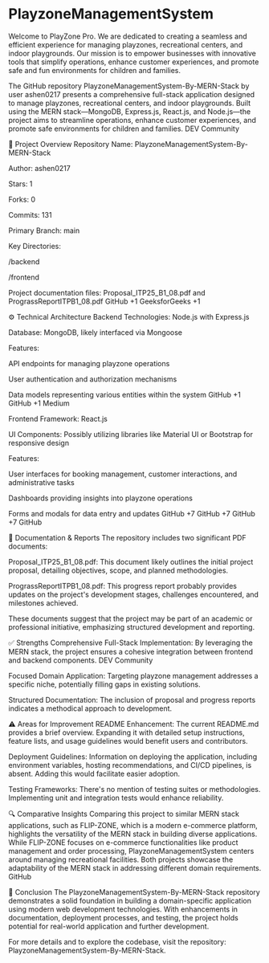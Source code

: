 # PlayzoneManagementSystem
Welcome to PlayZone Pro. We are dedicated to creating a seamless and efficient experience for managing playzones, recreational centers, and indoor playgrounds. Our mission is to empower businesses with innovative tools that simplify operations, enhance customer experiences, and promote safe and fun environments for children and families.

The GitHub repository PlayzoneManagementSystem-By-MERN-Stack by user ashen0217 presents a comprehensive full-stack application designed to manage playzones, recreational centers, and indoor playgrounds. Built using the MERN stack—MongoDB, Express.js, React.js, and Node.js—the project aims to streamline operations, enhance customer experiences, and promote safe environments for children and families.
DEV Community

🧩 Project Overview
Repository Name: PlayzoneManagementSystem-By-MERN-Stack

Author: ashen0217

Stars: 1

Forks: 0

Commits: 131

Primary Branch: main

Key Directories:

/backend

/frontend

Project documentation files: Proposal_ITP25_B1_08.pdf and PrograssReportITPB1_08.pdf
GitHub
+1
GeeksforGeeks
+1

⚙️ Technical Architecture
Backend
Technologies: Node.js with Express.js

Database: MongoDB, likely interfaced via Mongoose

Features:

API endpoints for managing playzone operations

User authentication and authorization mechanisms

Data models representing various entities within the system
GitHub
+1
GitHub
+1
Medium

Frontend
Framework: React.js

UI Components: Possibly utilizing libraries like Material UI or Bootstrap for responsive design

Features:

User interfaces for booking management, customer interactions, and administrative tasks

Dashboards providing insights into playzone operations

Forms and modals for data entry and updates
GitHub
+7
GitHub
+7
GitHub
+7
GitHub

📄 Documentation & Reports
The repository includes two significant PDF documents:

Proposal_ITP25_B1_08.pdf: This document likely outlines the initial project proposal, detailing objectives, scope, and planned methodologies.

PrograssReportITPB1_08.pdf: This progress report probably provides updates on the project's development stages, challenges encountered, and milestones achieved.

These documents suggest that the project may be part of an academic or professional initiative, emphasizing structured development and reporting.

✅ Strengths
Comprehensive Full-Stack Implementation: By leveraging the MERN stack, the project ensures a cohesive integration between frontend and backend components.
DEV Community

Focused Domain Application: Targeting playzone management addresses a specific niche, potentially filling gaps in existing solutions.

Structured Documentation: The inclusion of proposal and progress reports indicates a methodical approach to development.

⚠️ Areas for Improvement
README Enhancement: The current README.md provides a brief overview. Expanding it with detailed setup instructions, feature lists, and usage guidelines would benefit users and contributors.

Deployment Guidelines: Information on deploying the application, including environment variables, hosting recommendations, and CI/CD pipelines, is absent. Adding this would facilitate easier adoption.

Testing Frameworks: There's no mention of testing suites or methodologies. Implementing unit and integration tests would enhance reliability.

🔍 Comparative Insights
Comparing this project to similar MERN stack applications, such as FLIP-ZONE, which is a modern e-commerce platform, highlights the versatility of the MERN stack in building diverse applications. While FLIP-ZONE focuses on e-commerce functionalities like product management and order processing, PlayzoneManagementSystem centers around managing recreational facilities. Both projects showcase the adaptability of the MERN stack in addressing different domain requirements.
GitHub

📌 Conclusion
The PlayzoneManagementSystem-By-MERN-Stack repository demonstrates a solid foundation in building a domain-specific application using modern web development technologies. With enhancements in documentation, deployment processes, and testing, the project holds potential for real-world application and further development.

For more details and to explore the codebase, visit the repository: PlayzoneManagementSystem-By-MERN-Stack.



